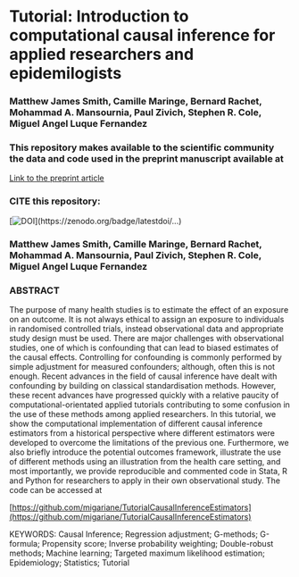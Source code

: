 # Tutorial: Introduction to computational causal inference for applied researchers and epidemilogists

### Matthew James Smith, Camille Maringe, Bernard Rachet, Mohammad A. Mansournia, Paul Zivich, Stephen R. Cole, Miguel Angel Luque Fernandez

### This repository makes available to the scientific community the data and code used in the preprint manuscript available at

[Link to the preprint article](https://...)

### CITE this repository:

[![DOI](https://zenodo.org/badge/...)](https://zenodo.org/badge/latestdoi/...)

### Matthew James Smith, Camille Maringe, Bernard Rachet, Mohammad A. Mansournia, Paul Zivich, Stephen R. Cole, Miguel Angel Luque Fernandez

### ABSTRACT
The purpose of many health studies is to estimate the effect of an exposure on an outcome. It is not always ethical to assign an exposure to individuals in randomised controlled trials, instead observational data and appropriate study design must be used. There are major challenges with observational studies, one of which is confounding that can lead to biased estimates of the causal effects. Controlling for confounding is commonly performed by simple adjustment for measured confounders; although, often this is not enough. Recent advances in the field of causal inference have dealt with confounding by building on classical standardisation methods. However, these recent advances have progressed quickly with a relative paucity of computational-orientated applied tutorials contributing to some confusion in the use of these methods among applied researchers. In this tutorial, we show the computational implementation of different causal inference estimators from a historical  perspective where different estimators were developed to overcome the limitations of the previous one. Furthermore, we also briefly introduce the potential outcomes framework, illustrate the use of different methods using an illustration from the health care setting, and most importantly, we provide reproducible and commented code in Stata, R and Python for researchers to apply in their own observational study. The code can be accessed at  

[https://github.com/migariane/TutorialCausalInferenceEstimators](https://github.com/migariane/TutorialCausalInferenceEstimators)  

KEYWORDS: Causal Inference; Regression adjustment; G-methods; G-formula; Propensity score; Inverse probability weighting; Double-robust methods; Machine learning; Targeted maximum likelihood estimation;  Epidemiology; Statistics; Tutorial
